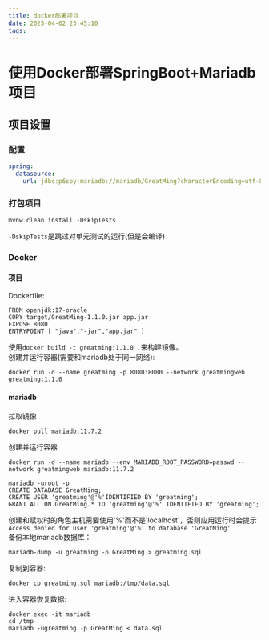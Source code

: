 ```yaml
---
title: docker部署项目
date: 2025-04-02 23:45:10
tags:
---
```

# 使用Docker部署SpringBoot+Mariadb项目
## 项目设置
### 配置
```yaml
spring:
  datasource:
    url: jdbc:p6spy:mariadb://mariadb/GreatMing?characterEncoding=utf-8
```
### 打包项目
```shell
mvnw clean install -DskipTests
```
`-DskipTests`是跳过对单元测试的运行(但是会编译)
### Docker
#### 项目
Dockerfile:
```
FROM openjdk:17-oracle
COPY target/GreatMing-1.1.0.jar app.jar
EXPOSE 8080
ENTRYPOINT [ "java","-jar","app.jar" ]
```
使用`docker build -t greatming:1.1.0 .`来构建镜像。  
创建并运行容器(需要和mariadb处于同一网络):
```
docker run -d --name greatming -p 8080:8080 --network greatmingweb greatming:1.1.0
```
#### mariadb
拉取镜像  
```
docker pull mariadb:11.7.2
```
创建并运行容器
```
docker run -d --name mariadb --env MARIADB_ROOT_PASSWORD=passwd --network greatmingweb mariadb:11.7.2
```

```shell
mariadb -uroot -p
CREATE DATABASE GreatMing;
CREATE USER 'greatming'@'%'IDENTIFIED BY 'greatming';
GRANT ALL ON GreatMing.* TO 'greatming'@'%' IDENTIFIED BY 'greatming';
```
创建和赋权时的角色主机需要使用'%'而不是'localhost'，否则应用运行时会提示`Access denied for user 'greatming'@'%' to database 'GreatMing'
`  
备份本地mariadb数据库：
```shell
mariadb-dump -u greatming -p GreatMing > greatming.sql
```
复制到容器:
```shell
docker cp greatming.sql mariadb:/tmp/data.sql
```
进入容器恢复数据:
```shell
docker exec -it mariadb
cd /tmp
mariadb -ugreatming -p GreatMing < data.sql
```
